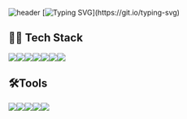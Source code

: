 ![header](https://capsule-render.vercel.app/api?type=waving&color=gradient&height=300&section=header&text=YUBIN-JI'S%20GITHUB&fontSize=50)
[![Typing SVG](https://readme-typing-svg.demolab.com?font=Fira+Code&weight=600&size=24&pause=1000&color=000000&background=FFFFFF00&width=435&lines=Welcome+to+YUBIN'S+GITHUB!)](https://git.io/typing-svg)
## 👩‍💻 Tech Stack
<div style="display: flex;">
  <img src="https://img.shields.io/badge/Java-007396.svg?&style=for-the-badge&logo=java&logoColor=white" />
  <img src="https://img.shields.io/badge/html5-%23E34F26.svg?&style=for-the-badge&logo=html5&logoColor=white" />
  <img src="https://img.shields.io/badge/CSS-1572B6.svg?&style=for-the-badge&logo=css3&logoColor=white" />
  <img src="https://img.shields.io/badge/JavaScript-F7DF1E.svg?&style=for-the-badge&logo=javascript&logoColor=white" />
  <img src="https://img.shields.io/badge/Spring-6DB33F.svg?&style=for-the-badge&logo=spring&logoColor=white" />
  <img src="https://img.shields.io/badge/React-61DAFB.svg?&style=for-the-badge&logo=react&logoColor=white" />
  <img src="https://img.shields.io/badge/Vue.js-4FC08D.svg?&style=for-the-badge&logo=vuejs&logoColor=white" />
</div>

## 🛠️Tools
<div style="display: flex;">
  <img src="https://img.shields.io/badge/Git-F05032.svg?&style=for-the-badge&logo=git&logoColor=white" />
  <img src="https://img.shields.io/badge/Github-181717.svg?&style=for-the-badge&logo=github&logoColor=white" />
  <img src="https://img.shields.io/badge/Notion-000000.svg?&style=for-the-badge&logo=notion&logoColor=white" />
  <img src="https://img.shields.io/badge/IntelliJ-000000.svg?&style=for-the-badge&logo=intellijidea&logoColor=white" />
  <img src="https://img.shields.io/badge/VSCODE-61DAFB.svg?&style=for-the-badge&logo=visualstudiocode&logoColor=white" />
</div>
